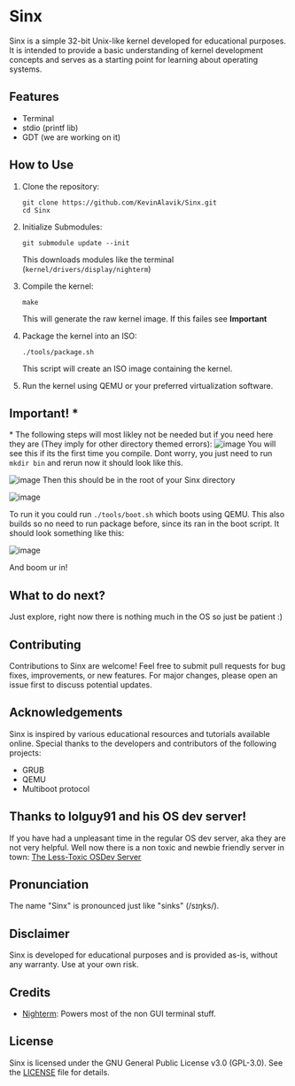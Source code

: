 # Sinx

Sinx is a simple 32-bit Unix-like kernel developed for educational purposes. It is intended to provide a basic understanding of kernel development concepts and serves as a starting point for learning about operating systems.

## Features
- Terminal
- stdio (printf lib)
- GDT (we are working on it)

## How to Use

1. Clone the repository:

    ```
    git clone https://github.com/KevinAlavik/Sinx.git
    cd Sinx
    ```

2. Initialize Submodules:
   ```
   git submodule update --init
   ```
   
   This downloads modules like the terminal (`kernel/drivers/display/nighterm`)

3. Compile the kernel:

    ```
    make
    ```

    This will generate the raw kernel image. If this failes see **Important**

4. Package the kernel into an ISO:

    ```
    ./tools/package.sh
    ```

    This script will create an ISO image containing the kernel.

5. Run the kernel using QEMU or your preferred virtualization software.

## Important! *
\* The following steps will most likley not be needed but if you need here they are (They imply for other directory themed errors):
![image](https://github.com/KevinAlavik/Sinx/assets/95900603/213220c4-68a2-47a0-9ded-b6af6731d0ee)
You will see this if its the first time you compile. Dont worry, you just need to run `mkdir bin` and rerun now it should look like this. 

![image](https://github.com/KevinAlavik/Sinx/assets/95900603/af501e5e-a122-45a3-b45b-a37f00ee9300)
Then this should be in the root of your Sinx directory

![image](https://github.com/KevinAlavik/Sinx/assets/95900603/d7e5a63b-2b3e-4126-a306-fa50923b76e4)

To run it you could run `./tools/boot.sh` which boots using QEMU. This also builds so no need to run package before, since its ran in the boot script.
It should look something like this:

![image](https://github.com/KevinAlavik/Sinx/assets/95900603/62edb681-49d9-4bcc-acb3-aae04d44db00)

And boom ur in!

## What to do next?
Just explore, right now there is nothing much in the OS so just be patient :)

## Contributing

Contributions to Sinx are welcome! Feel free to submit pull requests for bug fixes, improvements, or new features. For major changes, please open an issue first to discuss potential updates.

## Acknowledgements

Sinx is inspired by various educational resources and tutorials available online. Special thanks to the developers and contributors of the following projects:

- GRUB
- QEMU
- Multiboot protocol

## Thanks to lolguy91 and his OS dev server!
If you have had a unpleasant time in the regular OS dev server, aka they are not very helpful. Well now there is a non toxic and newbie friendly server in town: [The Less-Toxic OSDev Server](https://discord.gg/RgPdpDBDTM)

## Pronunciation

The name "Sinx" is pronounced just like "sinks" (/sɪŋks/).

## Disclaimer

Sinx is developed for educational purposes and is provided as-is, without any warranty. Use at your own risk.

## Credits
- [Nighterm](https://github.com/schkwve/nighterm-extended): Powers most of the non GUI terminal stuff.

## License

Sinx is licensed under the GNU General Public License v3.0 (GPL-3.0). See the [LICENSE](LICENSE) file for details.
